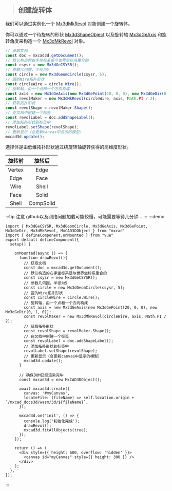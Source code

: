 > ## 创建旋转体

我们可以通过实例化一个 [Mx3dMkRevol]() 对象创建一个旋转体。

你可以通过一个待旋转的形状 [Mx3dShapeObject]() 以及旋转轴 [Mx3dGeAxis]() 和旋转角度来构造一个 [Mx3dMkRevol]() 对象。

```typescript
// 获取文档
const doc = mxcad3d.getDocument();
// 默认构造的右手坐标系是与世界坐标系重合的
const csysr = new Mx3dGeCSYSR();
// 参数几何圆，半径为5
const circle = new Mx3dGeomCircle(csysr, 5);
// 圆的Wire拓扑形状
const circleWire = circle.Wire();
// 旋转轴，由一个点和一个方向构成
const axis = new Mx3dGeAxis(new Mx3dGePoint(20, 0, 0), new Mx3dGeDir(0, 1, 0));
const revolMaker = new Mx3dMkRevol(circleWire, axis, Math.PI / 2);
// 获取拓扑形状
const revolShape = revolMaker.Shape();
// 在文档中创建一个标签
const revolLabel = doc.addShapeLabel();
// 添加拓扑形状到标签中
revolLabel.setShape(revolShape);
// 更新显示（会更新canvas中显示的模型）
mxcad3d.update();
```

选择体是由低维拓扑形状通过绕旋转轴旋转获得的高维度形状。

|  旋转前   |    旋转后    |
| :----: | :-------: |
| Vertex |   Edge    |
|  Edge  |   Face    |
|  Wire  |   Shell   |
|  Face  |   Solid   |
| Shell  | CompSolid |

:::tip 注意
github以及网络问题加载可能较慢，可能需要等待几分钟...
:::
:::demo

```tsx
import { Mx3dGeCSYSR, Mx3dGeomCircle, Mx3dGeAxis, Mx3dGePoint, Mx3dGeDir, Mx3dMkRevol, MxCAD3DObject } from "mxcad"
import { defineComponent,onMounted } from "vue"
export default defineComponent({
  setup() {

    onMounted(async () => {
      function drawRevol(){
        // 获取文档
        const doc = mxcad3d.getDocument();
        // 默认构造的右手坐标系是与世界坐标系重合的
        const csysr = new Mx3dGeCSYSR();
        // 参数几何圆，半径为5
        const circle = new Mx3dGeomCircle(csysr, 5);
        // 圆的Wire拓扑形状
        const circleWire = circle.Wire();
        // 旋转轴，由一个点和一个方向构成
        const axis = new Mx3dGeAxis(new Mx3dGePoint(20, 0, 0), new Mx3dGeDir(0, 1, 0));
        const revolMaker = new Mx3dMkRevol(circleWire, axis, Math.PI / 2);
        // 获取拓扑形状
        const revolShape = revolMaker.Shape();
        // 在文档中创建一个标签
        const revolLabel = doc.addShapeLabel();
        // 添加拓扑形状到标签中
        revolLabel.setShape(revolShape);
        // 更新显示（会更新canvas中显示的模型）
        mxcad3d.update();
      }

      // 确保DOM已经渲染完毕
      const mxcad3d = new MxCAD3DObject();

      await mxcad3d.create({
        canvas: '#myCanvas',
        locateFile: (fileName) => self.location.origin + `/mxcad_docs3d/wasm/3d/${fileName}`,
      });

      mxcad3d.on('init', () => {
        console.log('初始化完成');
        drawRevol();
        mxcad3d.fitAllObjects(true);
      });
    });

    return () => (
      <div style={{ height: 600, overflow: 'hidden' }}>
        <canvas id="myCanvas" style={{ height: 300 }} />
      </div>
    );
  },
});
```
:::